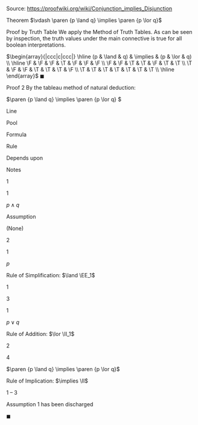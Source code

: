 # 

Source: https://proofwiki.org/wiki/Conjunction_implies_Disjunction

Theorem
$\vdash \paren {p \land q} \implies \paren {p \lor q}$


Proof by Truth Table
We apply the Method of Truth Tables.
As can be seen by inspection, the truth values under the main connective is true for all boolean interpretations.

$\begin{array}{|ccc|c|ccc|} \hline
(p & \land & q) & \implies & (p & \lor & q) \\
\hline
\F & \F & \F & \T & \F & \F & \F \\
\F & \F & \T & \T & \F & \T & \T \\
\T & \F & \F & \T & \T & \T & \F \\
\T & \T & \T & \T & \T & \T & \T \\
\hline
\end{array}$
$\blacksquare$


Proof 2
By the tableau method of natural deduction:


$\paren {p \land q} \implies \paren {p \lor q} $


Line


Pool

Formula

Rule

Depends upon

Notes


1


1

$p \land q$

Assumption

(None)




2


1

$p$

Rule of Simplification: $\land \EE_1$

1




3


1

$p \lor q$

Rule of Addition: $\lor \II_1$

2




4




$\paren {p \land q} \implies \paren {p \lor q}$

Rule of Implication: $\implies \II$

1 – 3

Assumption 1 has been discharged

$\blacksquare$





